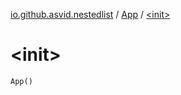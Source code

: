 [io.github.asvid.nestedlist](../index.md) / [App](index.md) / [&lt;init&gt;](./-init-.md)

# &lt;init&gt;

`App()`